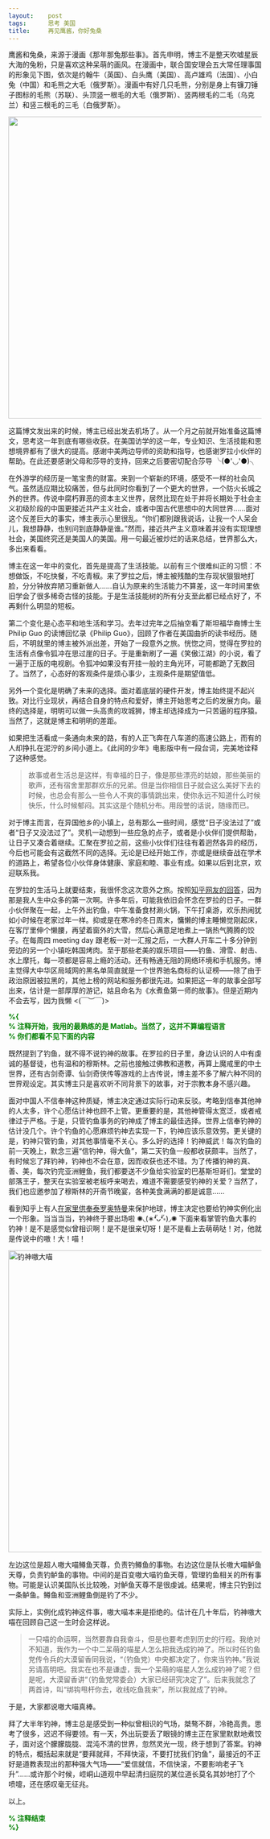 ```yaml
---
layout:    post
tags:      思考 美国
title:     再见鹰酱，你好兔桑
---
```


鹰酱和兔桑，来源于漫画《那年那兔那些事》。首先申明，博主不是整天吹嘘星辰大海的兔粉，只是喜欢这种呆萌的画风。在漫画中，联合国安理会五大常任理事国的形象见下图，依次是约翰牛（英国）、白头鹰（美国）、高卢雄鸡（法国）、小白兔（中国）和毛熊之大毛（俄罗斯）。漫画中有好几只毛熊，分别是身上有镰刀锤子图标的毛熊（苏联）、头顶竖一根毛的大毛（俄罗斯）、竖两根毛的二毛（乌克兰）和竖三根毛的三毛（白俄罗斯）。

<img src="http://7xkk07.com1.z0.glb.clouddn.com/Bunny-Eagle.png" width="600">

这篇博文发出来的时候，博主已经出发去机场了。从一个月之前就开始准备这篇博文，思考这一年到底有哪些收获。在美国访学的这一年，专业知识、生活技能和思想境界都有了很大的提高。感谢中美两边导师的资助和指导，也感谢罗拉小伙伴的帮助。在此还要感谢父母和莎导的支持，回来之后要密切配合莎导 ╰(●'◡'●)╮

在外游学的经历是一笔宝贵的财富。来到一个崭新的环境，感受不一样的社会风气。虽然适应期比较痛苦，但与此同时你看到了一个更大的世界，一个防火长城之外的世界。传说中腐朽罪恶的资本主义世界，居然比现在处于并将长期处于社会主义初级阶段的中国更接近共产主义社会，或者中国古代思想中的大同世界……面对这个反差巨大的事实，博主表示心里很乱。“你们都别跟我说话，让我一个人呆会儿，我想静静，也别问到底静静是谁。”然而，接近共产主义意味着并没有实现理想社会，美国终究还是美国人的美国。用一句最近被炒烂的话来总结，世界那么大，多出来看看。

博主在这一年中的变化，首先是提高了生活技能。以前有三个很难纠正的习惯：不想做饭，不吃快餐，不吃青椒。来了罗拉之后，博主被残酷的生存现状狠狠地打脸，分分钟放弃陋习重新做人……自认为原来的生活能力不算差，这一年时间里依旧学会了很多稀奇古怪的技能。于是生活技能树的所有分支至此都已经点好了，不再剩什么明显的短板。

第二个变化是心态平和地生活和学习。去年过完年之后抽空看了斯坦福华裔博士生 Philip Guo 的读博回忆录《Philip Guo》，回顾了作者在美国曲折的读书经历。随后，不明就里的博主被外派出差，开始了一段意外之旅。恍惚之间，觉得在罗拉的生活有点像令狐冲在思过崖的日子。于是重新刷了一遍《笑傲江湖》的小说，看了一遍于正版的电视剧。令狐冲如果没有开挂一般的主角光环，可能都跪了无数回了。当然了，心态好的客观条件是烦心事少，主观条件是期望值低。

另外一个变化是明确了未来的选择。面对着底层的硬件开发，博主始终提不起兴致。对比行业现状，再结合自身的特点和爱好，博主开始思考之后的发展方向。最终的选择是，明明可以做一头高贵的攻城狮，博主却选择成为一只苦逼的程序猿。当然了，这就是博主和明明的差距。

如果把生活看成一条通向未来的路，有的人正飞奔在八车道的高速公路上，而有的人却挣扎在泥泞的乡间小道上。《此间的少年》电影版中有一段台词，完美地诠释了这种感觉。  

> 故事或者生活总是这样，有幸福的日子，像是那些漂亮的姑娘，那些美丽的歌声，还有宿舍里那群欢乐的兄弟。但是当你相信日子就会这么美好下去的时候，也总会有那么一些令人不爽的事情跳出来，使你永远不知道什么时候快乐，什么时候郁闷。其实这是个随机分布。用段誉的话说，随缘而已。

对于博主而言，在异国他乡的小镇上，总有那么一些时间，感觉“日子没法过了”或者“日子又没法过了”。灵机一动想到一些应急的点子，或者是小伙伴们提供帮助，让日子又凑合着继续。汇聚在罗拉之前，这些小伙伴们往往有着迥然各异的经历，今后也可能会有这截然不同的选择。无论是已经开始工作，亦或是继续奋战在学术的道路上，希望各位小伙伴身体健康、家庭和睦、事业有成。如果以后到北京，欢迎联系我。

在罗拉的生活马上就要结束，我很怀念这次意外之旅。按照[知乎网友的回答][study-abroad]，因为那是我人生中众多的第一次啊。许多年后，可能我依旧会怀念在罗拉的日子。一群小伙伴聚在一起，上午外出钓鱼，中午准备食材涮火锅，下午打桌游，欢乐热闹犹如小时候在老家过年一样。抑或是在寒冷的冬日周末，慵懒的博主睡懒觉刚起床，在客厅里伸个懒腰，再望着窗外的大雪，然后心满意足地煮上一锅热气腾腾的饺子。在每周四 meeting day 跟老板一对一汇报之后，一大群人开车二十多分钟到旁边的另一个小镇吃韩国烤肉。至于那些老美的娱乐项目——钓鱼、滑雪、射击、水上摩托，每一项都是容易上瘾的活动。还有畅通无阻的网络环境和手机服务。博主觉得大中华区局域网的黑名单简直就是一个世界驰名商标的认证榜——除了由于政治原因被拉黑的，其他上榜的网站和服务都很先进。如果把这一年的故事全部写出来，估计是一部厚厚的游记，姑且命名为《水煮鱼第一师的故事》。但是近期内不会去写，因为我懒 <(￣︶￣)>


[study-abroad]: http://www.zhihu.com/question/34070750/answer/58159357

<strong><font color="green">
%{  
</font></strong>
<strong><font color="green">
% 注释开始，我用的最熟练的是 Matlab。当然了，这并不算编程语言  
</font></strong>
<strong><font color="green">
% 你们都看不见下面的内容  
</font></strong>

既然提到了钓鱼，就不得不说钓神的故事。在罗拉的日子里，身边认识的人中有虔诚的基督徒，也有温和的穆斯林。之前也接触过佛教和道教，再算上魔戒里的中土世界，还有古剑奇谭、仙剑奇侠传等游戏的上古传说，博主差不多了解六种不同的世界观设定。其实博主只是喜欢听不同背景下的故事，对于宗教本身不感兴趣。

面对中国人不信奉神这种质疑，博主决定通过实际行动来反驳。考略到信奉其他神的人太多，许个心愿估计神也顾不上管。更重要的是，其他神管得太宽泛，或者戒律过于严格。于是，只管钓鱼事务的钓神成了博主的最佳选择。世界上信奉钓神的估计没几个。许个钓鱼的心愿麻烦钓神去实现一下，钓神应该乐意效劳。更关键的是，钓神只管钓鱼，对其他事情毫不关心。多么好的选择！钓神威武！每次钓鱼的前一天晚上，默念三遍“信钓神，得大鱼”，第二天钓鱼一般都收获颇丰。当然了，有时候忘了拜钓神，钓神也不会在意，因而收获也还不错。为了传播钓神的真、善、美，每次钓完亚洲鲤鱼，我们都要送不少鱼给实验室的巴基斯坦哥们。堂堂的部落王子，整天在实验室被老板呼来喝去，难道不需要感受钓神的关爱？当然了，我们也应邀参加了穆斯林的开斋节晚宴，各种美食满满的都是诚意……

[ultraman]: http://www.zhihu.com/question/26577838/answer/56501097

看到知乎上有人[在家里供奉泰罗奥特曼][ultraman]来保护地球，博主决定也要给钓神实例化出一个形象。当当当当，钓神终于要出场啦 ✺◟(∗❛ัᴗ❛ั∗)◞✺ 下面来看掌管钓鱼大事的钓神！是不是感觉似曾相识啊！是不是很亲切呀！是不是看上去萌萌哒！对，他就是传说中的嗷！大！喵！ 

<img src="http://7xkk07.com1.z0.glb.clouddn.com/Fishing-God.png" alt="钓神嗷大喵" width="600 px">

左边这位是超人嗷大喵鳟鱼天尊，负责钓鳟鱼的事物。右边这位是队长嗷大喵鲈鱼天尊，负责钓鲈鱼的事物。中间的是百变嗷大喵钓鱼天尊，管理钓鱼相关的所有事物。可能是认识美国队长比较晚，对鲈鱼天尊不是很虔诚。结果呢，博主只钓到过一条鲈鱼。鳟鱼和亚洲鲤鱼倒是钓了不少。

实际上，实例化成钓神这件事，嗷大喵本来是拒绝的。估计在几十年后，钓神嗷大喵在回顾自己这一生时会这样说。  

>一只喵的命运啊，当然要靠自我奋斗，但是也要考虑到历史的行程。我绝对不知道，我作为一个中二呆萌的喵星人怎么把我选成钓神了。所以时任钓鱼党传令兵的大漠留香同我说，“（钓鱼党）中央都决定了，你来当钓神。”我说另请高明吧。我实在也不是谦虚，我一个呆萌的喵星人怎么成钓神了呢？但是呢，大漠留香讲“（钓鱼党常委会）大家已经研究决定了”。后来我就念了两首诗，叫“绑钩甩杆你去，收线吃鱼我来”，所以我就成了钓神。  

于是，大家都说嗷大喵真棒。

拜了大半年钓神，博主总是感受到一种似曾相识的气场，桀骜不群，冷艳高贵。思考了很多，迟迟不得要领。有一天，外出玩耍丢了眼镜的博主正在家里默默地煮饺子，面对这个朦朦胧胧、混沌不清的世界，忽然灵光一现，终于想到了答案。钓神的特点，概括起来就是“要拜就拜，不拜快滚，不要打扰我们钓鱼”，最接近的不正好是道教表现出的那种强大气场——“爱信就信，不信快滚，不要影响老子飞升”……或许那个时候，崆峒山道观中早起清扫庭院的某位道长莫名其妙地打了个喷嚏，还在感叹毫无征兆。

以上。  

<strong><font color="green">
% 注释结束  
</font></strong>
<strong><font color="green">
%}  
</font></strong>
